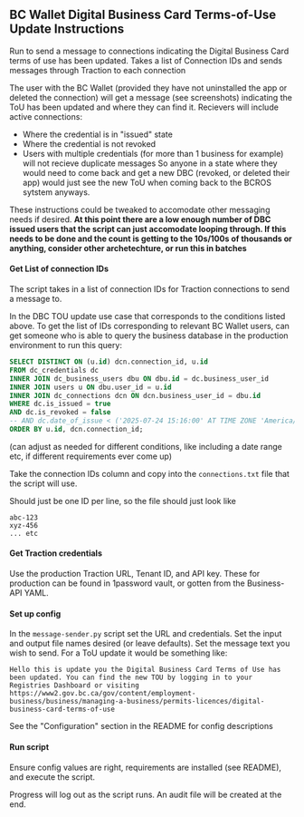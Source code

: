 ## BC Wallet Digital Business Card Terms-of-Use Update Instructions
Run to send a message to connections indicating the Digital Business Card terms of use has been updated. Takes a list of Connection IDs and sends messages through Traction to each connection

The user with the BC Wallet (provided they have not uninstalled the app or deleted the connection) will get a message (see screenshots) indicating the ToU has been updated and where they can find it. Recievers will include active connections:
- Where the credential is in "issued" state
- Where the credential is not revoked
- Users with multiple credentials (for more than 1 business for example) will not recieve duplicate messages
So anyone in a state where they would need to come back and get a new DBC (revoked, or deleted their app) would just see the new ToU when coming back to the BCROS sytstem anyways.

These instructions could be tweaked to accomodate other messaging needs if desired. **At this point there are a low enough number of DBC issued users that the script can just accomodate looping through. If this needs to be done and the count is getting to the 10s/100s of thousands or anything, consider other archetechture, or run this in batches**

#### Get List of connection IDs
The script takes in a list of connection IDs for Traction connections to send a message to.

In the DBC TOU update use case that corresponds to the conditions listed above. To get the list of IDs corresponding to relevant BC Wallet users, can get someone who is able to query the business database in the production environment to run this query:

```sql
SELECT DISTINCT ON (u.id) dcn.connection_id, u.id
FROM dc_credentials dc
INNER JOIN dc_business_users dbu ON dbu.id = dc.business_user_id
INNER JOIN users u ON dbu.user_id = u.id
INNER JOIN dc_connections dcn ON dcn.business_user_id = dbu.id
WHERE dc.is_issued = true
AND dc.is_revoked = false
-- AND dc.date_of_issue < ('2025-07-24 15:16:00' AT TIME ZONE 'America/Los_Angeles')  -- can include a date range
ORDER BY u.id, dcn.connection_id;
```

(can adjust as needed for different conditions, like including a date range etc, if different requirements ever come up)

Take the connection IDs column and copy into the `connections.txt` file that the script will use.

Should just be one ID per line, so the file should just look like

```
abc-123
xyz-456
... etc
```

#### Get Traction credentials
Use the production Traction URL, Tenant ID, and API key. These for production can be found in 1password vault, or gotten from the Business-API YAML.

#### Set up config
In the `message-sender.py` script set the URL and credentials. Set the input and output file names desired (or leave defaults). Set the message text you wish to send. For a ToU update it would be something like:

```
Hello this is update you the Digital Business Card Terms of Use has been updated. You can find the new TOU by logging in to your Registries Dashboard or visiting https://www2.gov.bc.ca/gov/content/employment-business/business/managing-a-business/permits-licences/digital-business-card-terms-of-use
```

See the "Configuration" section in the README for config descriptions

#### Run script

Ensure config values are right, requirements are installed (see README), and execute the script.

Progress will log out as the script runs. An audit file will be created at the end.